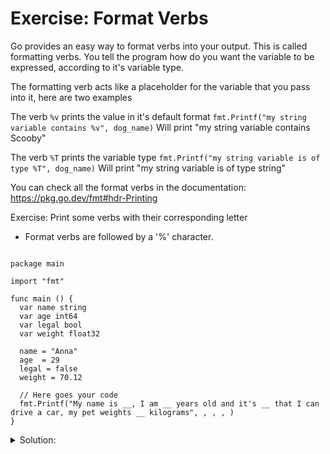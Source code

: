 # Exercise: Format Verbs

Go provides an easy way to format verbs into your output. This is called formatting verbs.
You tell the program how do you want the variable to be expressed, according to it's variable type.

The formatting verb acts like a placeholder for the variable that you pass into it, here are two examples

The verb `%v` prints the value in it's default format
`fmt.Printf("my string variable contains %v", dog_name)`
Will print "my string variable contains Scooby"

The verb `%T` prints the variable type
`fmt.Printf("my string variable is of type %T", dog_name)`
Will print "my string variable is of type string"

You can check all the format verbs in the documentation: https://pkg.go.dev/fmt#hdr-Printing

Exercise: Print some verbs with their corresponding letter

- Format verbs are followed by a '%' character.


```golang

package main

import "fmt"

func main () {
  var name string
  var age int64
  var legal bool
  var weight float32

  name = "Anna"
  age  = 29
  legal = false
  weight = 70.12

  // Here goes your code
  fmt.Printf("My name is __, I am __ years old and it's __ that I can drive a car, my pet weights __ kilograms", , , , )
}
```

<details>
<summary> Solution: </summary>

```golang
package main

import "fmt"

func main () {
  // Here goes your code
  var name string
  var age	int64
  var legal bool
  var weight float32

  name = "Anna"
  age  = 20
  legal = true
  weight = 70.12

  fmt.Printf("My name is %s, I am %d years old and it's %t that I can drive a car, my pet weights %f kilograms",name, age, legal, weight)
}
```

</details>
